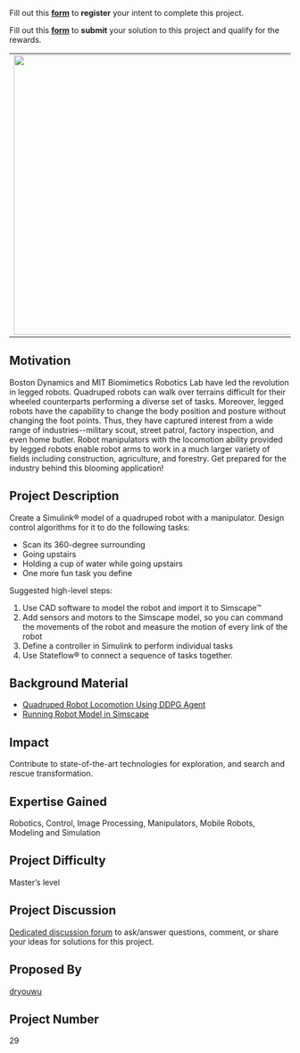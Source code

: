 Fill out this <strong>[form](https://www.mathworks.com/academia/student-challenge/mathworks-excellence-in-innovation-signup.html?tfa_1=Quadruped%20Robot%20with%20a%20Manipulator&tfa_2=29)</strong> to **register** your intent to complete this project.

Fill out this <strong>[form](https://www.mathworks.com/academia/student-challenge/mathworks-excellence-in-innovation-submission-form.html?tfa_1=Quadruped%20Robot%20with%20a%20Manipulator&tfa_2=29)</strong> to **submit** your solution to this project and qualify for the rewards.
<table>
<td><img src="https://gist.githubusercontent.com/robertogl/e0115dc303472a9cfd52bbbc8edb7665/raw/quadruped.png"  width=500 /></td>
<td><p><h1>Quadruped Robot with a Manipulator</h1></p>
<p>Legged robots with manipulators will be the ideal platforms to traverse rough terrains and interact with the environment. Are you ready to tackle the challenge of operating robots outdoor?</p>
</table>

## Motivation

Boston Dynamics and MIT Biomimetics Robotics Lab have led the revolution in legged robots.
Quadruped robots can walk over terrains difficult for their wheeled counterparts performing a diverse set of tasks.
Moreover, legged robots have the capability to change the body position and posture without changing the foot points.
Thus, they have captured interest from a wide range of industries--military scout, street patrol, factory inspection, and even home butler. 
Robot manipulators with the locomotion ability provided by legged robots enable robot arms to work in a much larger variety of fields including construction, agriculture, and forestry.
Get prepared for the industry behind this blooming application! 


## Project Description

Create a Simulink® model of a quadruped robot with a manipulator. Design control algorithms for it to do the following tasks: 
- Scan its 360-degree surrounding
- Going upstairs
- Holding a cup of water while going upstairs
- One more fun task you define

Suggested high-level steps:

1. Use CAD software to model the robot and import it to Simscape™
2. Add sensors and motors to the Simscape model, so you can command the movements of the robot and measure the motion of every link of the robot
3. Define a controller in Simulink to perform individual tasks
4. Use Stateflow® to connect a sequence of tasks together.


## Background Material

- [Quadruped Robot Locomotion Using DDPG Agent](https://www.mathworks.com/help/reinforcement-learning/ug/quadruped-robot-locomotion-using-ddpg-gent.html)
- [Running Robot Model in Simscape](https://www.mathworks.com/matlabcentral/fileexchange/64237-running-robot-model-in-simscape)


## Impact

Contribute to state-of-the-art technologies for exploration, and search and rescue transformation.


## Expertise Gained

Robotics, Control, Image Processing, Manipulators, Mobile Robots, Modeling and Simulation


## Project Difficulty

Master’s level


## Project Discussion

[Dedicated discussion forum](https://github.com/mathworks/MathWorks-Excellence-in-Innovation/discussions/6) to ask/answer questions, comment, or share your ideas for solutions for this project.

## Proposed By

[dryouwu](https://github.com/dryouwu)

## Project Number

29

